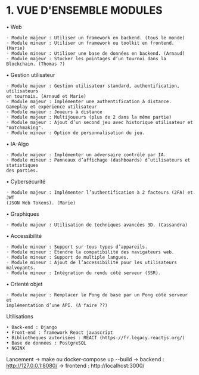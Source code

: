 # 1. VUE D'ENSEMBLE MODULES

• Web

    ◦ Module majeur : Utiliser un framework en backend. (tous le monde)
    ◦ Module mineur : Utiliser un framework ou toolkit en frontend. (Marie)
    ◦ Module mineur : Utiliser une base de données en backend. (Arnaud)
    ◦ Module majeur : Stocker les pointages d’un tournoi dans la Blockchain. (Thomas ?)

• Gestion utilisateur

    ◦ Module majeur : Gestion utilisateur standard, authentification, utilisateurs
    en tournois. (Arnaud et Marie)
    ◦ Module majeur : Implémenter une authentification à distance.
    Gameplay et expérience utilisateur
    ◦ Module majeur : Joueurs à distance
    ◦ Module majeur : Multijoueurs (plus de 2 dans la même partie)
    ◦ Module majeur : Ajout d’un second jeu avec historique utilisateur et "matchmaking".
    ◦ Module mineur : Option de personnalisation du jeu.

• IA-Algo

    ◦ Module majeur : Implémenter un adversaire contrôlé par IA.
    ◦ Module mineur : Panneaux d’affichage (dashboards) d’utilisateurs et statistiques
    des parties.

• Cybersécurité

    ◦ Module majeur : Implémenter l’authentification à 2 facteurs (2FA) et JWT
    (JSON Web Tokens). (Marie)

• Graphiques

    ◦ Module majeur : Utilisation de techniques avancées 3D. (Cassandra)

• Accessibilité

    ◦ Module mineur : Support sur tous types d’appareils.
    ◦ Module mineur : Étendre la compatibilité des navigateurs web.
    ◦ Module mineur : Support de multiple langues.
    ◦ Module mineur : Ajout de l’accessibilité pour les utilisateurs malvoyants.
    ◦ Module mineur : Intégration du rendu côté serveur (SSR).
    
• Orienté objet

    ◦ Module majeur : Remplacer le Pong de base par un Pong côté serveur et
    implémentation d’une API. (A faire ??)

Utilisations

    • Back-end : Django
    • Front-end : framework React javascript
    • Bibliotheques autorisées : REACT (https://fr.legacy.reactjs.org/)
    • Base de données : PostgreSQL
    • NGINX

Lancement
    -> make ou docker-compose up --build
    -> backend : http://127.0.0.1:8080/
    -> frontend : http://localhost:3000/


